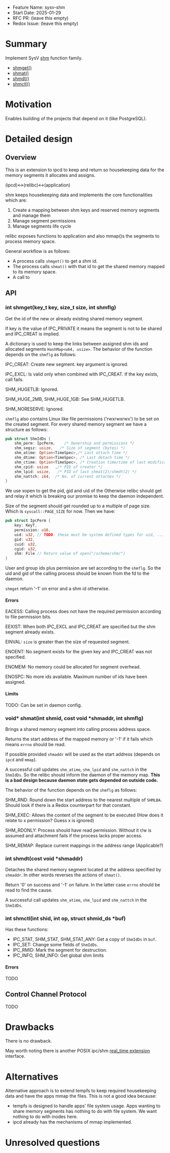 - Feature Name: sysv-shm
- Start Date: 2025-01-29
- RFC PR: (leave this empty)
- Redox Issue: (leave this empty)

# Summary
[summary]: #summary

Implement SysV [shm](https://pubs.opengroup.org/onlinepubs/9799919799/functions/V2_chap02.html#tag_16_07)
function family.
- [shmget()](https://pubs.opengroup.org/onlinepubs/9799919799/functions/shmget.html)
- [shmat()](https://pubs.opengroup.org/onlinepubs/9799919799/functions/shmat.html)
- [shmdt()](https://pubs.opengroup.org/onlinepubs/9799919799/functions/shmdt.html)
- [shmctl()](https://pubs.opengroup.org/onlinepubs/9799919799/functions/shmctl.html)

# Motivation
[motivation]: #motivation

Enables building of the projects that depend on it (like PostgreSQL).

# Detailed design
[design]: #detailed-design
## Overview
This is an extension to ipcd to keep and return so housekeeping data for the memory segments
it allocates and assigns.

(ipcd)<->(relibc)<->(application)

shm keeps housekeeping data and implements the core functionalities which are:
1. Create a mapping between shm keys and reserved memory segments and manage them
2. Manage segment permissions
3. Manage segments life cycle

relibc exposes functions to application and also mmap()s the segments to process memory space.

General workflow is as follows:
- A process calls `shmget()` to get a shm id.
- The process calls `shmat()` with that id to get the shared memory mapped to its memory space.
- A call to 


## API
### int shmget(key_t key, size_t size, int shmflg)
Get the id of the new or already existing shared memory segment.

If key is the value of IPC_PRIVATE it means the segment is not to be shared and IPC_CREAT is implied.

A dictionary is used to keep the links between assigned shm ids and allocated segments `HashMap<u64, usize>`.
The behavior of the function depends on the `shmflg` as follows:

IPC_CREAT: Create new segment. key argument is ignored.

IPC_EXCL: Is valid only when combined with IPC_CREAT. If the key exists, call fails.

SHM_HUGETLB: Ignored.

SHM_HUGE_2MB, SHM_HUGE_1GB: See SHM_HUGETLB.

SHM_NORESERVE: Ignored.

`shmflg` also contains Linux like file permissions ('rwxrwxrwx') to be set on the created segment.
For every shared memory segment we have a structure as follows:
```rust
pub struct ShmIdDs {
	shm_perm: IpcPerm,    /* Ownership and permissions */
	shm_segsz: usize,   /* Size of segment (bytes) */
	shm_atime: Option<TimeSpec>,/* Last attach time */
	shm_dtime: Option<TimeSpec>, /* Last detach time */
	shm_ctime: Option<TimeSpec>, /* Creation time/time of last modification via shmctl() */
	shm_cpid: usize   ,/* PID of creator */
	shm_lpid: usize,   /* PID of last shmat(2)/shmdt(2) */
	shm_nattch: i64,  /* No. of current attaches */
}

```
We use xopen to get the pid, gid and uid of the  Otherwise relibc should get and relay it which is breaking our
promise to keep the daemon independent.

Size of the segment should get rounded up to a multiple of page size. Which is
`syscall::PAGE_SIZE` for now. Then we have:
```rust
pub struct IpcPerm {
	key: KeyT,
	permission: u16,
	uid: u32, // TODO: these must be system defined types for uid, ...
	gid: u32,
	cuid: u32,
	cgid: u32,
	shm: File // Return value of open("/scheme/shm/")
}
```
User and group ids plus permission are set according to the `shmflg`. So the uid and gid of the calling
process should be known from the fd to the daemon.

`shmget` return '-1' on error and a shm id otherwise.

#### Errors
EACESS: Calling process does not have the required permission according to file permission bits.

EEXIST: When both IPC_EXCL and IPC_CREAT are specified but the shm segment already exists.

EINVAL: `size` is greater than the size of requested segment.

ENOENT: No segment exists for the given key and IPC_CREAT was not specified.

ENOMEM: No memory could be allocated for segment overhead.

ENOSPC: No more ids available. Maximum number of ids have been assigned.

#### Limits
TODO: Can be set in daemon config.

### void* shmat(int shmid, cost void *shmaddr, int shmflg)
Brings a shared memory segment into calling process address space.

Returns the start address of the mapped memory or '-1' if it fails which means `errno` should be read.

If possible provided `shmaddr` will be used as the start address (depends on `ipcd` and `mmap`). 

A successful call updates `shm_atime`, `shm_lpid` and `shm_nattch` in the `ShmIdDs`. So the relibc
should inform the daemon of the memory map. **This is a bad design because daemon state gets depended on outside
code.**

The behavior of the function depends on the `shmflg` as follows:

SHM_RND: Round down the start address to the nearest multiple of `SHMLBA`. Should look if there is a
Redox counterpart for that constant.

SHM_EXEC: Allows the content of the segment to be executed (How does it relate to x permission? Guess x
is ignored)

SHM_RDONLY: Process should have read permission. Without it r/w is assumed and attachment fails if the
process lacks proper access.

SHM_REMAP: Replace current mappings in the address range (Applicable?)

### int shmdt(cost void *shmaddr)
Detaches the shared memory segment located at the address specified by `shmaddr`. In other words
reverses the actions of `shmat()`.

Return '0' on success and '-1' on failure. In the latter case `errno` should be read to find the cause.

A successful call updates `shm_atime`, `shm_lpid` and `shm_nattch` in the `ShmIdDs`. 

### int shmctl(int shid, int op, struct shmid_ds *buf)

Has these functions:
- IPC_STAT, SHM_STAT, SHM_STAT_ANY: Get a copy of `ShmIdDs` in `buf`.
- IPC_SET: Change some fields of `ShmIdDs`.
- IPC_RMID: Mark the segment for destruction.
- IPC_INFO, SHM_INFO: Get global shm limits

#### Errors
TODO

## Control Channel Protocol
TODO

# Drawbacks
[drawbacks]: #drawbacks

There is no drawback.

May worth noting there is another POSIX ipc/shm [real_time extension](https://pubs.opengroup.org/onlinepubs/007908799/xsh/shm_open.html) interface.

# Alternatives
[alternatives]: #alternatives

Alternative approach is to extend tempfs to keep required housekeeping data and have the apps mmap the
files. This is not a good idea because:
- tempfs is designed to handle apps' file system usage. Apps wanting to share memory
segments has nothing to do with file system. We want nothing to do with inodes here.
- ipcd already has the mechanisms of mmap implemented.
 
# Unresolved questions
[unresolved]: #unresolved-questions
